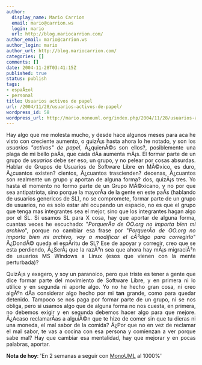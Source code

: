 ```yaml
---
author:
  display_name: Mario Carrion
  email: mario@carrion.ws
  login: mario
  url: http://blog.mariocarrion.com/
author_email: mario@carrion.ws
author_login: mario
author_url: http://blog.mariocarrion.com/
categories: []
comments: []
date: 2004-11-28T03:41:15Z
published: true
status: publish
tags:
- espaÃ±ol
- personal
title: Usuarios activos de papel
url: /2004/11/28/usuarios-activos-de-papel/
wordpress_id: 58
wordpress_url: http://mario.monouml.org/index.php/2004/11/28/usuarios-activos-de-papel/
---
```


<div style="clear:both;"></div>
<p align="justify">Hay algo que me molesta mucho, y desde hace algunos meses para aca he visto con creciente aumento, o quizÃ¡s hasta ahora lo he notado, y son los <span style="font-style:italic;">usuarios "activos" de papel</span>, Â¿quienÃ©s son ellos?, posiblemente una plaga de mi bello paÃ­s, que cada dÃ­a aumenta mÃ¡s. El formar parte de un grupo de <span style="font-style:italic;">usuarios</span> debe ser eso, un grupo, y no pelear por cosas absurdas. Hablar de Grupos de Usuarios de Software Libre en MÃ©xico, es duro, Â¿cuantos existen? cientos, Â¿cuantos trascienden? decenas, Â¿cuantos son realmente un grupo y aportan de alguna forma? dos, quizÃ¡s tres. Yo hasta el momento no formo parte de un Grupo MÃ©xicano, y no por que sea antipatriota, sino porque la mayorÃ­a de la gente en este paÃ­s (hablando de usuarios genericos de SL), no se compromete, formar parte de un grupo de usuarios, no es solo estar ahi ocupando un espacio, no es que el grupo que tenga mas integrantes sea el mejor, sino que los integrantes hagan algo por el SL. Si usamos SL para X cosa, hay que aportar de alguna forma, cuantas veces he escuchado: "<span style="font-style:italic;">PorquerÃ­a de OO.org no importa bien mi archivo</span>", porque no cambiar esa frase por "<span style="font-style:italic;">PorquerÃ­a de OO.org no importa bien mi archivo, voy a modificar el cÃ³digo para corregirlo</span>" Â¿DondÃ© queda el espÃ­ritu de SL? Ese de apoyar y corregir, creo que se esta perdiendo, Â¿SerÃ¡ que la razÃ³n sea que ahora hay mÃ¡s migraciÃ³n de usuarios MS Windows a Linux (esos que vienen con la mente perturbada)?</p>
<p align="justify">QuizÃ¡s y exagero, y soy un paranoico, pero que triste es tener a gente que dice formar parte del movimiento de Software Libre, y en primera ni lo utilice y en segunda ni aporte algo. Yo no he hecho gran cosa, ni creo algÃºn dÃ­a considerar algo hecho por mi <span style="font-weight:bold;">tan</span> grande, como para quedar detenido. Tampoco se nos paga por formar parte de un grupo, ni se nos obliga, pero si usamos algo que de alguna forma no nos cuesta, en primera, no debemos exigir y en segunda debemos hacer algo para que mejore. Â¿Acaso reclamarÃ­as a alguiÃ©n que te hizo de comer sin que tu dieras ni una moneda, el mal sabor de la comida? Â¿Por que no en vez de reclamar el mal sabor, te vas a cocina con esa persona y comienzan a ver porque sabe mal? Hay que cambiar esa mentalidad, hay que mejorar y en pocas palabras, aportar.</p>
<p><span style="font-weight:bold;">Nota de hoy</span>: 'En 2 semanas a seguir con <a href="http://monouml.sf.net">MonoUML</a> al 1000%'</p>
<div style="clear:both; padding-bottom: 0.25em;"></div>
